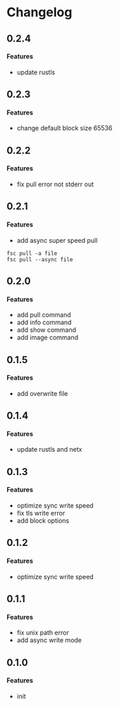 # Changelog

## 0.2.4
#### Features
* update rustls


## 0.2.3
#### Features
* change default block size 65536

## 0.2.2
#### Features
* fix pull error not stderr out

## 0.2.1
#### Features
* add async super speed pull

```shell
fsc pull -a file
fsc pull --async file
```

## 0.2.0
#### Features
* add pull command
* add info command
* add show command
* add image command

## 0.1.5
#### Features
* add overwrite file

## 0.1.4
#### Features
* update rustls and netx

## 0.1.3
#### Features
* optimize sync write speed
* fix tls write error
* add block options

## 0.1.2
#### Features
* optimize sync write speed


## 0.1.1
#### Features
* fix unix path error
* add async write mode

## 0.1.0
#### Features
* init